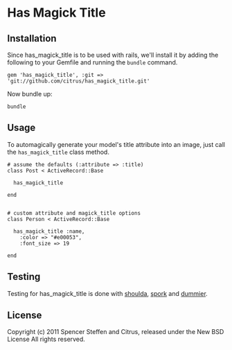 Has Magick Title
================
 
Installation
------------

Since has_magick_title is to be used with rails, we'll install it by adding the following to your Gemfile and running the `bundle` command.

    gem 'has_magick_title', :git => 'git://github.com/citrus/has_magick_title.git'
    
Now bundle up:

    bundle


Usage
-----

To automagically generate your model's title attribute into an image, just call the `has_magick_title` class method.

    # assume the defaults (:attribute => :title)
    class Post < ActiveRecord::Base
      
      has_magick_title
      
    end
    

    # custom attribute and magick_title options
    class Person < ActiveRecord::Base
      
      has_magick_title :name,
        :color => "#e00053", 
        :font_size => 19

    end


Testing
-------

Testing for has_magick_title is done with [shoulda](https://github.com/thoughtbot/shoulda), [spork](https://github.com/timcharper/spork) and [dummier](https://github.com/citrus/dummier).




License
-------

Copyright (c) 2011 Spencer Steffen and Citrus, released under the New BSD License All rights reserved.